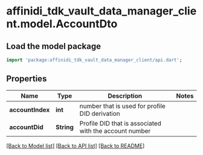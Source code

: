 # affinidi_tdk_vault_data_manager_client.model.AccountDto

## Load the model package

```dart
import 'package:affinidi_tdk_vault_data_manager_client/api.dart';
```

## Properties

| Name             | Type       | Description                                            | Notes |
| ---------------- | ---------- | ------------------------------------------------------ | ----- |
| **accountIndex** | **int**    | number that is used for profile DID derivation         |
| **accountDid**   | **String** | Profile DID that is associated with the account number |

[[Back to Model list]](../README.md#documentation-for-models) [[Back to API list]](../README.md#documentation-for-api-endpoints) [[Back to README]](../README.md)
